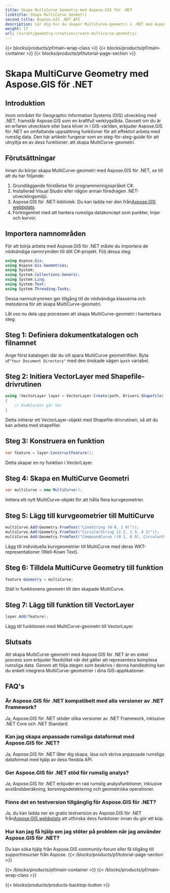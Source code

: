 ```yaml
---
title: Skapa MultiCurve Geometry med Aspose.GIS för .NET
linktitle: Skapa MultiCurve Geometri
second_title: Aspose.GIS .NET API
description: Lär dig hur du skapar MultiCurve-geometri i .NET med Aspose.GIS för effektiv rumslig datarepresentation och analys.
weight: 17
url: /sv/net/geometry-creation/create-multicurve-geometry/
---
```


{{< blocks/products/pf/main-wrap-class >}}
{{< blocks/products/pf/main-container >}}
{{< blocks/products/pf/tutorial-page-section >}}

# Skapa MultiCurve Geometry med Aspose.GIS för .NET

## Introduktion
Inom området för Geographic Information Systems (GIS) utveckling med .NET, framstår Aspose.GIS som en kraftfull verktygslåda. Oavsett om du är en erfaren utvecklare eller bara kliver in i GIS-världen, erbjuder Aspose.GIS för .NET en omfattande uppsättning funktioner för att effektivt arbeta med rumslig data. Den här artikeln fungerar som en steg-för-steg-guide för att utnyttja en av dess funktioner: att skapa MultiCurve-geometri.
## Förutsättningar
Innan du börjar skapa MultiCurve-geometri med Aspose.GIS för .NET, se till att du har följande:
1. Grundläggande förståelse för programmeringsspråket C#.
2. Installerad Visual Studio eller någon annan föredragen .NET-utvecklingsmiljö.
3.  Aspose.GIS för .NET-bibliotek. Du kan ladda ner den från[Aspose.GIS webbplats](https://releases.aspose.com/gis/net/).
4. Förtrogenhet med att hantera rumsliga datakoncept som punkter, linjer och kurvor.

## Importera namnområden
För att börja arbeta med Aspose.GIS för .NET måste du importera de nödvändiga namnrymden till ditt C#-projekt. Följ dessa steg:

```csharp
using Aspose.Gis;
using Aspose.Gis.Geometries;
using System;
using System.Collections.Generic;
using System.Linq;
using System.Text;
using System.Threading.Tasks;
```
Dessa namnutrymmen ger tillgång till de nödvändiga klasserna och metoderna för att skapa MultiCurve-geometri.

Låt oss nu dela upp processen att skapa MultiCurve-geometri i hanterbara steg:
## Steg 1: Definiera dokumentkatalogen och filnamnet
 Ange först katalogen där du vill spara MultiCurve geometrifilen. Byta ut`"Your Document Directory"` med den önskade vägen i`path` variabel.
## Steg 2: Initiera VectorLayer med Shapefile-drivrutinen
```csharp
using (VectorLayer layer = VectorLayer.Create(path, Drivers.Shapefile))
{
    // Kodblocket går här
}
```
Detta initierar ett VectorLayer-objekt med Shapefile-drivrutinen, så att du kan arbeta med shapefiler.
## Steg 3: Konstruera en funktion
```csharp
var feature = layer.ConstructFeature();
```
Detta skapar en ny funktion i VectorLayer.
## Steg 4: Skapa en MultiCurve Geometri
```csharp
var multiCurve = new MultiCurve();
```
Initiera ett nytt MultiCurve-objekt för att hålla flera kurvgeometrier.
## Steg 5: Lägg till kurvgeometrier till MultiCurve
```csharp
multiCurve.Add(Geometry.FromText("LineString (0 0, 1 0)"));
multiCurve.Add(Geometry.FromText("CircularString (2 2, 3 3, 4 2)"));
multiCurve.Add(Geometry.FromText("CompoundCurve ((0 1, 0 0), CircularString (0 0, 3 3, 6 0))"));
```
Lägg till individuella kurvgeometrier till MultiCurve med deras WKT-representationer (Well-Kown Text).
## Steg 6: Tilldela MultiCurve Geometry till funktion
```csharp
feature.Geometry = multiCurve;
```
Ställ in funktionens geometri till den skapade MultiCurve.
## Steg 7: Lägg till funktion till VectorLayer
```csharp
layer.Add(feature);
```
Lägg till funktionen med MultiCurve-geometri till VectorLayer.

## Slutsats
Att skapa MultiCurve-geometri med Aspose.GIS för .NET är en enkel process som erbjuder flexibilitet när det gäller att representera komplexa rumsliga data. Genom att följa stegen som beskrivs i denna handledning kan du enkelt integrera MultiCurve-geometrier i dina GIS-applikationer.
## FAQ's
### Är Aspose.GIS för .NET kompatibelt med alla versioner av .NET Framework?
Ja, Aspose.GIS för .NET stöder olika versioner av .NET Framework, inklusive .NET Core och .NET Standard.
### Kan jag skapa anpassade rumsliga dataformat med Aspose.GIS för .NET?
Ja, Aspose.GIS för .NET låter dig skapa, läsa och skriva anpassade rumsliga dataformat med hjälp av dess flexibla API.
### Ger Aspose.GIS för .NET stöd för rumslig analys?
Ja, Aspose.GIS för .NET erbjuder en rad rumslig analysfunktioner, inklusive avståndsberäkning, korsningsdetektering och geometriska operationer.
### Finns det en testversion tillgänglig för Aspose.GIS för .NET?
Ja, du kan ladda ner en gratis testversion av Aspose.GIS för .NET från[Aspose.GIS webbplats](https://releases.aspose.com/gis/net/) att utforska dess funktioner innan du gör ett köp.
### Hur kan jag få hjälp om jag stöter på problem när jag använder Aspose.GIS för .NET?
Du kan söka hjälp från Aspose.GIS community-forum eller få tillgång till supportresurser från Aspose.
{{< /blocks/products/pf/tutorial-page-section >}}

{{< /blocks/products/pf/main-container >}}
{{< /blocks/products/pf/main-wrap-class >}}

{{< blocks/products/products-backtop-button >}}
